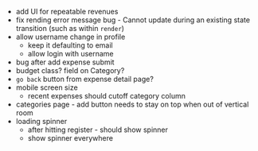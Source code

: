 - add UI for repeatable revenues
- fix rending error message bug - Cannot update during an existing state transition (such as within `render`)
- allow username change in profile
  - keep it defaulting to email
  - allow login with username
- bug after add expense submit
- budget class? field on Category?
- `go back` button from expense detail page?
- mobile screen size
  - recent expenses should cutoff category column
- categories page - add button needs to stay on top when out of vertical room
- loading spinner
  - after hitting register - should show spinner
  - show spinner everywhere
